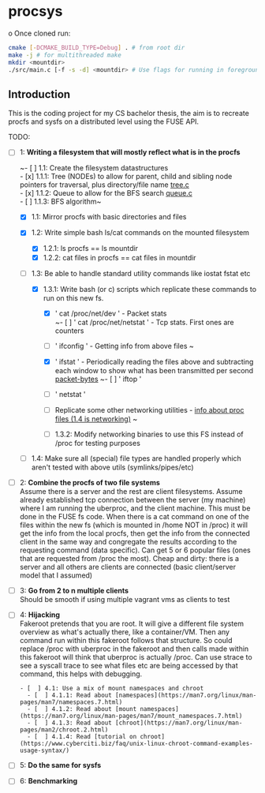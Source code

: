 # procsys
o
Once cloned run:
```bash
cmake [-DCMAKE_BUILD_TYPE=Debug] . # from root dir
make -j # for multithreaded make
mkdir <mountdir>
./src/main.c [-f -s -d] <mountdir> # Use flags for running in foreground, single threaded for debugging
```

## Introduction
This is the coding project for my CS bachelor thesis, the aim is to recreate procfs and sysfs on a distributed level using the FUSE API.

TODO:   
- [ ] 1: **Writing a filesystem that will mostly reflect what is in the procfs**

    ~- [ ] 1.1: Create the filesystem datastructures   
        - [x] 1.1.1: Tree (NODEs) to allow for parent, child and sibling node pointers for traversal, plus directory/file name [tree.c](src/tree.c)   
        - [x] 1.1.2: Queue to allow for the BFS search [queue.c](src/queue.c)   
        - [ ] 1.1.3: BFS algorithm~   

    - [x] 1.1: Mirror procfs with basic directories and files

    - [x] 1.2: Write simple bash ls/cat commands on the mounted filesystem   
        - [x] 1.2.1: ls procfs == ls mountdir
        - [x] 1.2.2: cat files in procfs == cat files in mountdir

    - [ ] 1.3: Be able to handle standard utility commands like iostat fstat etc

        - [x] 1.3.1: Write bash (or c) scripts which replicate these commands to run on this new fs.   
            - [x] ' cat /proc/net/dev '       - Packet stats   
            ~- [ ] ' cat /proc/net/netstat '   - Tcp stats. First ones are counters   
            - [ ] ' ifconfig '                - Getting info from above files   ~
            - [x] ' ifstat '                  - Periodically reading the files above and subtracting each window to show what has been transmitted per second [packet-bytes](test/ifstat_procsys.sh) 
            ~- [ ] ' iftop '
            - [ ] ' netstat '
            - [ ] Replicate some other networking utilities - [info about proc files (1.4 is networking)](https://www.kernel.org/doc/Documentation/filesystems/proc.txt) ~
            
            - [ ] 1.3.2: Modify networking binaries to use this FS instead of /proc for testing purposes

    - [ ] 1.4: Make sure all (special) file types are handled properly which aren't tested with above utils (symlinks/pipes/etc)

- [ ] 2: **Combine the procfs of two file systems**   
      Assume there is a server and the rest are client filesystems. Assume already
      established tcp connection between the server (my machine) where I am running
      the uberproc, and the client machine. This must be done in the FUSE fs code.
      When there is a cat command on one of the files within the new fs (which is
      mounted in /home NOT in /proc) it will get the info from the local procfs,
      then get the info from the connected client in the same way and congregate the
      results according to the requesting command (data specific). Can get 5 or 6
      popular files (ones that are requested from /proc the most).
      Cheap and dirty: there is a server and all others are clients are connected
      (basic client/server model that I assumed)
 
- [ ] 3: **Go from 2 to n multiple clients**   
      Should be smooth if using multiple vagrant vms as clients to test

- [ ] 4: **Hijacking**   
      Fakeroot pretends that you are root. It will give a different file system
      overview as what's actually there, like a container/VM. Then any command run
      within this fakeroot follows that structure. So could replace /proc with
      uberproc in the fakeroot and then calls made within this fakeroot will think
      that uberproc is actually /proc.
      Can use strace <command> to see a syscall trace to see what files etc are
      being accessed by that command, this helps with debugging.

      - [  ] 4.1: Use a mix of mount namespaces and chroot
        - [  ] 4.1.1: Read about [namespaces](https://man7.org/linux/man-pages/man7/namespaces.7.html)
        - [  ] 4.1.2: Read about [mount namespaces](https://man7.org/linux/man-pages/man7/mount_namespaces.7.html)
        - [  ] 4.1.3: Read about [chroot](https://man7.org/linux/man-pages/man2/chroot.2.html)
        - [  ] 4.1.4: Read [tutorial on chroot](https://www.cyberciti.biz/faq/unix-linux-chroot-command-examples-usage-syntax/)
      
- [ ] 5: **Do the same for sysfs**

- [ ] 6: **Benchmarking**
